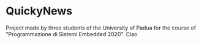 # QuickyNews

Project made by three students of the University of Padua for the course of "Programmazione di Sistemi Embedded 2020".
<a1>Ciao</a1>
